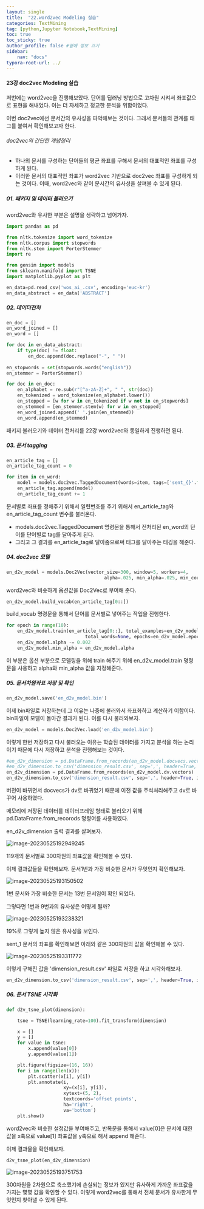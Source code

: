 ```yaml
---
layout: single
title:  "22.word2vec Modeling 실습"
categories: TextMining
tag: [python,Jupyter Notebook,TextMining]
toc: true
toc_sticky: true
author_profile: false #옆에 정보 끄기
sidebar: 
    nav: "docs"
typora-root-url: ../
---
```


#### 23강 doc2vec Modeling 실습

저번에는 word2vec을 진행해보았다. 단어를 딥러닝 방법으로 고차원 시켜서 좌표값으로 표현을 해내었다. 이는 더 자세하고 정교한 분석을 위함이었다.

이번 doc2vec에선 문서간의 유사성을 파악해보는 것이다. 그래서 문서들의 관계를 태그를 붙여서 확인해보고자 한다.

###### doc2vec의 간단한 개념정리

* 하나의 문서를 구성하는 단어들의 평균 좌표를 구해서 문서의 대표적인 좌표를 구성하게 된다.
* 이러한 문서의 대표적인 좌표가 word2vec 기반으로 doc2vec 좌표를 구성하게 되는 것이다. 이때, word2vec와 같이 문서간의 유사성을 살펴볼 수 있게 된다.

##### 01. 패키지 및 데이터 불러오기

word2vec와 유사한 부분은 설명을 생략하고 넘어가자.

```python
import pandas as pd

from nltk.tokenize import word_tokenize
from nltk.corpus import stopwords
from nltk.stem import PorterStemmer
import re

from gensim import models
from sklearn.manifold import TSNE
import matplotlib.pyplot as plt
```

```python
en_data=pd.read_csv('wos_ai_.csv', encoding='euc-kr')
en_data_abstract = en_data['ABSTRACT']
```

##### 02. 데이터전처

```python
en_doc = []
en_word_joined = []
en_word = []
```

```python
for doc in en_data_abstract:
    if type(doc) != float:
        en_doc.append(doc.replace("-", " "))
        
en_stopwords = set(stopwords.words("english"))
en_stemmer = PorterStemmer()

for doc in en_doc:
    en_alphabet = re.sub(r"[^a-zA-Z]+", " ", str(doc))
    en_tokenized = word_tokenize(en_alphabet.lower()) 
    en_stopped = [w for w in en_tokenized if w not in en_stopwords] 
    en_stemmed = [en_stemmer.stem(w) for w in en_stopped] 
    en_word_joined.append(' '.join(en_stemmed))
    en_word.append(en_stemmed)
```

패키지 불러오기와 데이터 전처리를 22강 word2vec와 동일하게 진행하면 된다.

##### 03. 문서 tagging

```python
en_article_tag = []
en_article_tag_count = 0
```

```python
for item in en_word:
    model = models.doc2vec.TaggedDocument(words=item, tags=['sent_{}'.format(en_article_tag_count)])
    en_article_tag.append(model)
    en_article_tag_count += 1
```

문서별로 좌표를 정해주기 위해서 일련번호를 주기 위해서 en_article_tag와 en_article_tag_count 변수를 불러온다.

* models.doc2vec.TaggedDocument 명령문을 통해서 전처리된 en_word의 단어를 단어별로 tag를 달아주게 된다.
* 그리고 그 결과를 en_article_tag로 달아줌으로써 태그를 달아주는 태깅을 해준다.

##### 04. doc2vec 모델

```python
en_d2v_model = models.Doc2Vec(vector_size=300, window=5, workers=4,
                                    alpha=.025, min_alpha=.025, min_count=1)
```

word2vec와 비슷하게 옵션값을 Doc2Vec로 부여해 준다.

```python
en_d2v_model.build_vocab(en_article_tag[0::])
```

build_vocab 명령문을 통해서 단어를 문서별로 넣어주는 작업을 진행한다.

```python
for epoch in range(10):
    en_d2v_model.train(en_article_tag[0::], total_examples=en_d2v_model.corpus_count,
                             total_words=None, epochs=en_d2v_model.epochs)
    en_d2v_model.alpha -= 0.002
    en_d2v_model.min_alpha = en_d2v_model.alpha
```

이 부분은 옵션 부분으로 모델링을 위해 train 해주기 위해 en_d2v_model.train 명령문을 사용하고 alpha와 min_alpha 값을 지정해준다.

##### 05. 문서차원좌표 저장 및 확인

```python
en_d2v_model.save('en_d2v_model.bin')
```

이제 bin파일로 저장하는데 그 이유는 나중에 불러와서 좌표화하고 계산하기 이함이다. bin파일이 모델이 돌아간 결과가 된다. 이를 다시 불러와보자.

```python
en_d2v_model = models.Doc2Vec.load('en_d2v_model.bin')
```

이렇게 한번 저장하고 다시 불러오는 이유는 학습된 데이터를 가지고 분석을 하는 논리이기 때문에 다시 저장하고 분석을 진행해보는 것이다.

```python
#en_d2v_dimension = pd.DataFrame.from_records(en_d2v_model.docvecs.vectors)
#en_d2v_dimension.to_csv('dimension_result.csv', sep=',', header=True, index=False, index_label=None)
en_d2v_dimension = pd.DataFrame.from_records(en_d2v_model.dv.vectors)
en_d2v_dimension.to_csv('dimension_result.csv', sep=',', header=True, index=False, index_label=None)
```

버전이 바뀌면서 docvecs가 dv로 바뀌었기 때문에 이전 값을 주석처리해주고 dv로 바꾸어 사용하였다.

메모리에 저장된 데이터를 데이터프레임 형태로 불러오기 위해 pd.DataFrame.from_recorods 명령어를 사용하였다.

en_d2v_dimension 출력 결과를 살펴보자.

![image-20230525192949245](/../../../../../Desktop/git_project/SongEunHwanote-github-blog/SongEunHwa.github.io/images/image-20230525192949245.png)

119개의 문서별로 300차원의 좌표값을 확인해볼 수 있다.



이제 결과값들을 확인해보자. 문서1번과 가장 비슷한 문서가 무엇인지 확인해보자.

![image-20230525193150502](/../../../../../Desktop/git_project/SongEunHwanote-github-blog/SongEunHwa.github.io/images/image-20230525193150502.png)

1번 문서와 가장 비슷한 문서는 13번 문서임이 확인 되었다.

그렇다면 1번과 9번과의 유사성은 어떻게 될까?

![image-20230525193238321](/../../../../../Desktop/git_project/SongEunHwanote-github-blog/SongEunHwa.github.io/images/image-20230525193238321.png)

19%로 그렇게 높지 않은 유사성을 보인다.

sent_1 문서의 좌표를 확인해보면 아래와 같은 300차원의 값을 확인해볼 수 있다.

![image-20230525193311772](/../../../../../Desktop/git_project/SongEunHwanote-github-blog/SongEunHwa.github.io/images/image-20230525193311772.png)

이렇게 구해진 값을 'dimension_result.csv' 파일로 저장을 하고 시각화해보자.

```python
en_d2v_dimension.to_csv('dimension_result.csv', sep=',', header=True, index=False, index_label=None)
```

##### 06. 문서 TSNE 시각화

```python
def d2v_tsne_plot(dimension):

    tsne = TSNE(learning_rate=100).fit_transform(dimension)

    x = []
    y = []
    for value in tsne:
        x.append(value[0])
        y.append(value[1])

    plt.figure(figsize=(16, 16))
    for i in range(len(x)):
        plt.scatter(x[i], y[i])
        plt.annotate(i,
                     xy=(x[i], y[i]),
                     xytext=(5, 2),
                     textcoords='offset points',
                     ha='right',
                     va='bottom')
    plt.show()
```

word2vec와 비슷한 설정값을 부여해주고, 반복문을 통해서 value[0]은 문서에 대한 값을 x축으로 value[1] 좌표값을 y축으로 해서 append 해준다.

이제 결과물을 확인해보자.

```python
d2v_tsne_plot(en_d2v_dimension)
```

![image-20230525193751753](/../../../../../Desktop/git_project/SongEunHwanote-github-blog/SongEunHwa.github.io/images/image-20230525193751753.png)

300차원을 2차원으로 축소했기에 손실되는 정보가 있지만 유사하게 가까운 좌표값을 가지는 몇몇 값을 확인할 수 있다. 이렇게 word2vec를 통해서 전체 문서가 유사한게 무엇인지 찾아낼 수 있게 된다.
